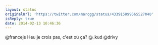 ```yaml
---
layout: status
originalUrl: 'https://twitter.com/marcgg/status/433915099565527040'
isReply: true
date: 2014-02-13 10:46:36
---
```


@francejs Heu je crois pas, c'est ou ça? @_kud @drivy
